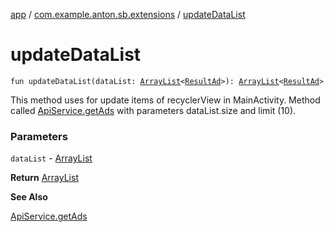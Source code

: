 [app](../index.md) / [com.example.anton.sb.extensions](index.md) / [updateDataList](./update-data-list.md)

# updateDataList

`fun updateDataList(dataList: `[`ArrayList`](https://kotlinlang.org/api/latest/jvm/stdlib/kotlin.collections/-array-list/index.html)`<`[`ResultAd`](../com.example.anton.sb.data/-result-ad/index.md)`>): `[`ArrayList`](https://kotlinlang.org/api/latest/jvm/stdlib/kotlin.collections/-array-list/index.html)`<`[`ResultAd`](../com.example.anton.sb.data/-result-ad/index.md)`>`

This method uses for update items of recyclerView in MainActivity.
Method called [ApiService.getAds](../com.example.anton.sb.service/-api-service/get-ads.md) with parameters dataList.size and limit (10).

### Parameters

`dataList` - [ArrayList](https://kotlinlang.org/api/latest/jvm/stdlib/kotlin.collections/-array-list/index.html)

**Return**
[ArrayList](https://kotlinlang.org/api/latest/jvm/stdlib/kotlin.collections/-array-list/index.html)

**See Also**

[ApiService.getAds](../com.example.anton.sb.service/-api-service/get-ads.md)

